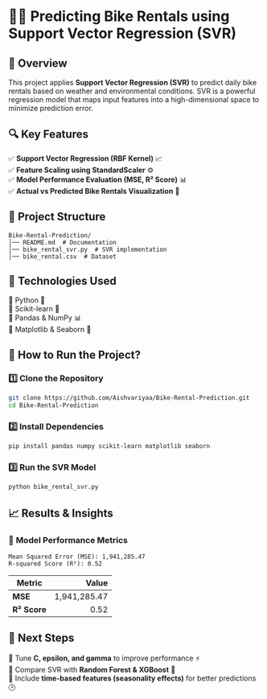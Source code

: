# 🚴‍♂️ Predicting Bike Rentals using Support Vector Regression (SVR)  

## 📌 Overview  
This project applies **Support Vector Regression (SVR)** to predict daily bike rentals based on weather and environmental conditions. SVR is a powerful regression model that maps input features into a high-dimensional space to minimize prediction error.  

## 🔍 Key Features  
✅ **Support Vector Regression (RBF Kernel)** 📈  
✅ **Feature Scaling using StandardScaler** ⚙️  
✅ **Model Performance Evaluation (MSE, R² Score)** 📊  
✅ **Actual vs Predicted Bike Rentals Visualization** 🎨  

## 📂 Project Structure  
```
Bike-Rental-Prediction/
│── README.md  # Documentation  
│── bike_rental_svr.py  # SVR implementation  
│── bike_rental.csv  # Dataset  
```  

## 🔧 Technologies Used  
🔹 Python 🐍  
🔹 Scikit-learn 🤖  
🔹 Pandas & NumPy 📊  
🔹 Matplotlib & Seaborn 🎨  

## 📜 How to Run the Project?  
### 1️⃣ Clone the Repository  
```bash
git clone https://github.com/Aishvariyaa/Bike-Rental-Prediction.git
cd Bike-Rental-Prediction
```  

### 2️⃣ Install Dependencies  
```bash
pip install pandas numpy scikit-learn matplotlib seaborn
```  

### 3️⃣ Run the SVR Model  
```bash
python bike_rental_svr.py
```  

## 📈 Results & Insights  
### 🔹 **Model Performance Metrics**  
```
Mean Squared Error (MSE): 1,941,285.47  
R-squared Score (R²): 0.52  
```

| Metric | Value |
|--------|------:|
| **MSE** | 1,941,285.47 |
| **R² Score** | 0.52 |

## 📌 Next Steps  
🔹 Tune **C, epsilon, and gamma** to improve performance ⚡  
🔹 Compare SVR with **Random Forest & XGBoost** 🌲  
🔹 Include **time-based features (seasonality effects)** for better predictions 🕒  
